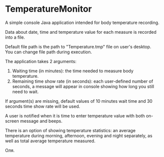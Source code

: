 # TemperatureMonitor
A simple console Java application intended for body temperature recording.

Data about date, time and temperature value for each measure is recorded into a file.

Default file path is the path to "Temperature.tmp" file on user's desktop. You can change file path during execution.

The application takes 2 arguments:

1. Waiting time (in minutes): the time needed to measure body temperature.
2. Remaining time show rate (in seconds): each user-defined number of seconds, a message will appear in console showing how long you still need to wait.

If argument(s) are missing, default values of 10 minutes wait time and 30 seconds time show rate will be used.

A user is notified when it is time to enter temperature value with both on-screen message and beeps.

There is an option of showing temperature statistics: an average temperature during morning, afternoon, evening and night separately, as well as total average temperature measured.

Оля.
